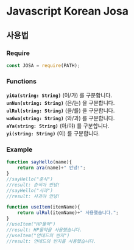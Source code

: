 # Javascript Korean Josa

## 사용법

### Require
```javascript
const JOSA = require(PATH);
```

### Functions
**`yiGa(string: String)`**  (이/가) 를 구분합니다.  
**`unNun(string: String)`**  (은/는) 을 구분합니다.  
**`ulRul(string: String)`**  (을/를) 을 구분합니다.  
**`waGwa(string: String)`**  (와/과) 를 구분합니다.  
**`aYa(string: String)`**  (아/야) 를 구분합니다.  
**`yi(string: String)`**  (이) 를 구분합니다.

### Example
```javascript
function sayHello(name){
    return aYa(name)+" 안녕!";
}
//sayHello("춘식")
//result: 춘식아 안녕!
//sayHello("사과")
//result: 사과야 안녕!

function useItem(itemName){
    return ulRul(itemName)+" 사용했습니다.";
}
//useItem("HP물약")
//result: HP물약을 사용했습니다.
//useItem("언데드의 반지")
//result: 언데드의 반지를 사용했습니다.
```